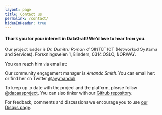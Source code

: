 ```yaml
---
layout: page
title: Contact us
permalink: /contact/
hidenInHeader: true
---
```


<script>
function writeRznvy(text) {
    document.write(text.replace(/[a-zA-Z]/g, function(c){return String.fromCharCode((c<='Z'?90:122)>=(c=c.charCodeAt(0)+13)?c:c-26);}));
}
</script>

#### Thank you for your interest in DataGraft! We’d love to hear from you.

Our project leader is *Dr. Dumitru Roman* of SINTEF ICT (Networked Systems and Services).
Forskningsveien 1, Blindern, 0314 OSLO, NORWAY.

<p>
You can reach him via email at: <script>writeRznvy('<n uers="znvygb:Qhzvgeh.Ebzna@fvagrs.ab">Qhzvgeh.Ebzna@fvagrs.ab</n>')</script>
</p>


<p>
Our community engagement manager is <em>Amanda Smith</em>. You can email her: <script>writeRznvy('<n uers="znvygb:nznaqn@gurbqv.bet">nznaqn@gurbqv.bet</n>')</script> or find her on Twitter <a href="https://twitter.com/ayymanduh">@ayymanduh</a>
</p>

To keep up to date with the project and the platform, please follow [@dapaasproject](http://twitter.com/dapaasproject). You can also tinker with our [Github repository](https://github.com/dapaas).

For feedback, comments and discussions we encourage you to use [our Disqus page](https://datagraft.net/feedback/).


